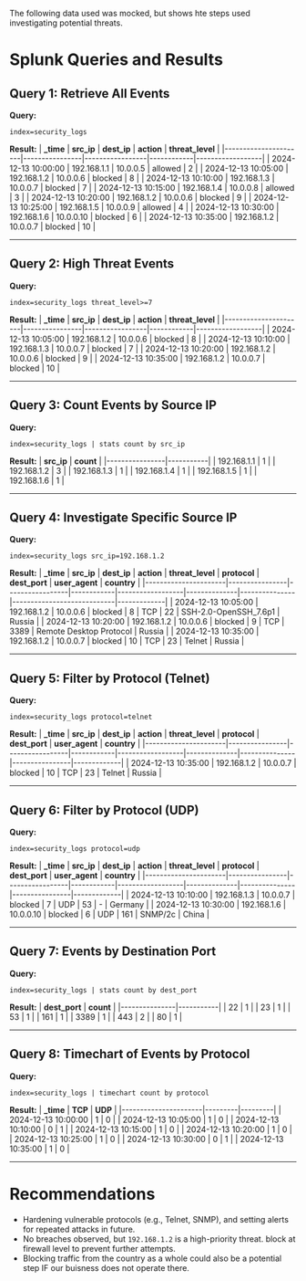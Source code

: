 The following data used was mocked, but shows hte steps used investigating potential threats.


# Splunk Queries and Results

## Query 1: Retrieve All Events
**Query:**
```spl
index=security_logs
```
**Result:**
| **_time**           | **src_ip**     | **dest_ip**     | **action** | **threat_level** |
|----------------------|----------------|-----------------|------------|------------------|
| 2024-12-13 10:00:00 | 192.168.1.1    | 10.0.0.5        | allowed    | 2                |
| 2024-12-13 10:05:00 | 192.168.1.2    | 10.0.0.6        | blocked    | 8                |
| 2024-12-13 10:10:00 | 192.168.1.3    | 10.0.0.7        | blocked    | 7                |
| 2024-12-13 10:15:00 | 192.168.1.4    | 10.0.0.8        | allowed    | 3                |
| 2024-12-13 10:20:00 | 192.168.1.2    | 10.0.0.6        | blocked    | 9                |
| 2024-12-13 10:25:00 | 192.168.1.5    | 10.0.0.9        | allowed    | 4                |
| 2024-12-13 10:30:00 | 192.168.1.6    | 10.0.0.10       | blocked    | 6                |
| 2024-12-13 10:35:00 | 192.168.1.2    | 10.0.0.7        | blocked    | 10               |

---

## Query 2: High Threat Events
**Query:**
```spl
index=security_logs threat_level>=7
```
**Result:**
| **_time**           | **src_ip**     | **dest_ip**     | **action** | **threat_level** |
|----------------------|----------------|-----------------|------------|------------------|
| 2024-12-13 10:05:00 | 192.168.1.2    | 10.0.0.6        | blocked    | 8                |
| 2024-12-13 10:10:00 | 192.168.1.3    | 10.0.0.7        | blocked    | 7                |
| 2024-12-13 10:20:00 | 192.168.1.2    | 10.0.0.6        | blocked    | 9                |
| 2024-12-13 10:35:00 | 192.168.1.2    | 10.0.0.7        | blocked    | 10               |

---

## Query 3: Count Events by Source IP
**Query:**
```spl
index=security_logs | stats count by src_ip
```
**Result:**
| **src_ip**     | **count** |
|----------------|-----------|
| 192.168.1.1    | 1         |
| 192.168.1.2    | 3         |
| 192.168.1.3    | 1         |
| 192.168.1.4    | 1         |
| 192.168.1.5    | 1         |
| 192.168.1.6    | 1         |

---

## Query 4: Investigate Specific Source IP
**Query:**
```spl
index=security_logs src_ip=192.168.1.2
```
**Result:**
| **_time**           | **src_ip**     | **dest_ip**     | **action** | **threat_level** | **protocol** | **dest_port** | **user_agent**             | **country** |
|----------------------|----------------|-----------------|------------|------------------|--------------|---------------|----------------------------|-------------|
| 2024-12-13 10:05:00 | 192.168.1.2    | 10.0.0.6        | blocked    | 8                | TCP          | 22            | SSH-2.0-OpenSSH_7.6p1     | Russia      |
| 2024-12-13 10:20:00 | 192.168.1.2    | 10.0.0.6        | blocked    | 9                | TCP          | 3389          | Remote Desktop Protocol    | Russia      |
| 2024-12-13 10:35:00 | 192.168.1.2    | 10.0.0.7        | blocked    | 10               | TCP          | 23            | Telnet                     | Russia      |

---

## Query 5: Filter by Protocol (Telnet)
**Query:**
```spl
index=security_logs protocol=telnet
```
**Result:**
| **_time**           | **src_ip**     | **dest_ip**     | **action** | **threat_level** | **protocol** | **dest_port** | **user_agent** | **country** |
|----------------------|----------------|-----------------|------------|------------------|--------------|---------------|----------------|-------------|
| 2024-12-13 10:35:00 | 192.168.1.2    | 10.0.0.7        | blocked    | 10               | TCP          | 23            | Telnet         | Russia      |

---

## Query 6: Filter by Protocol (UDP)
**Query:**
```spl
index=security_logs protocol=udp
```
**Result:**
| **_time**           | **src_ip**     | **dest_ip**     | **action** | **threat_level** | **protocol** | **dest_port** | **user_agent** | **country** |
|----------------------|----------------|-----------------|------------|------------------|--------------|---------------|----------------|-------------|
| 2024-12-13 10:10:00 | 192.168.1.3    | 10.0.0.7        | blocked    | 7                | UDP          | 53            | -              | Germany     |
| 2024-12-13 10:30:00 | 192.168.1.6    | 10.0.0.10       | blocked    | 6                | UDP          | 161           | SNMP/2c        | China       |

---
## Query 7: Events by Destination Port
**Query:**
```spl
index=security_logs | stats count by dest_port
```
**Result:**
| **dest_port** | **count** |
|---------------|-----------|
| 22            | 1         |
| 23            | 1         |
| 53            | 1         |
| 161           | 1         |
| 3389          | 1         |
| 443           | 2         |
| 80            | 1         |

---

## Query 8: Timechart of Events by Protocol
**Query:**
```spl
index=security_logs | timechart count by protocol
```
**Result:**
| **_time**           | **TCP** | **UDP** |
|----------------------|---------|---------|
| 2024-12-13 10:00:00 | 1       | 0       |
| 2024-12-13 10:05:00 | 1       | 0       |
| 2024-12-13 10:10:00 | 0       | 1       |
| 2024-12-13 10:15:00 | 1       | 0       |
| 2024-12-13 10:20:00 | 1       | 0       |
| 2024-12-13 10:25:00 | 1       | 0       |
| 2024-12-13 10:30:00 | 0       | 1       |
| 2024-12-13 10:35:00 | 1       | 0       |

---

# Recommendations
- Hardening vulnerable protocols (e.g., Telnet, SNMP), and setting alerts for repeated attacks in future.
- No breaches observed, but `192.168.1.2`  is a high-priority threat. block at firewall level to prevent further attempts.
- Blocking traffic from the country as a whole could also be a potential step IF our buisness does not operate there. 
